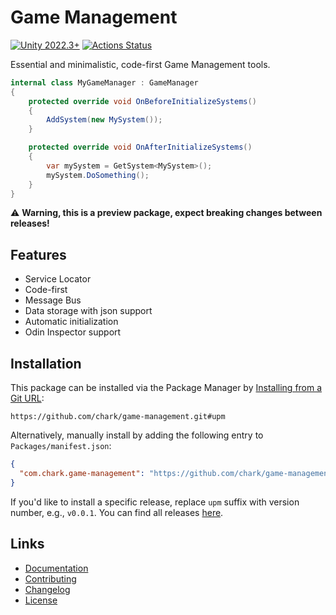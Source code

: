 # Game Management

[![Unity 2022.3+](https://img.shields.io/badge/unity-2022.3%2B-blue.svg)](https://unity3d.com/get-unity/download)
[![Actions Status](https://github.com/chark/game-management/workflows/CI/badge.svg)](https://github.com/chark/game-management/actions)

Essential and minimalistic, code-first Game Management tools.

```csharp
internal class MyGameManager : GameManager
{
    protected override void OnBeforeInitializeSystems()
    {
        AddSystem(new MySystem());
    }

    protected override void OnAfterInitializeSystems()
    {
        var mySystem = GetSystem<MySystem>();
        mySystem.DoSomething();
    }
}
```

:warning: **Warning, this is a preview package, expect breaking changes between releases!**

## Features

- Service Locator
- Code-first
- Message Bus
- Data storage with json support
- Automatic initialization
- Odin Inspector support

## Installation

This package can be installed via the Package Manager by [Installing from a Git URL](https://docs.unity3d.com/Manual/upm-ui-giturl.html):

```text
https://github.com/chark/game-management.git#upm
```

Alternatively, manually install by adding the following entry to `Packages/manifest.json`:
```json
{
  "com.chark.game-management": "https://github.com/chark/game-management.git#upm"
}
```

If you'd like to install a specific release, replace `upm` suffix with version number, e.g., `v0.0.1`. You can find all releases [here](https://github.com/chark/game-management/releases).

## Links

- [Documentation](../Packages/com.chark.game-management/Documentation~/README.md)
- [Contributing](CONTRIBUTING.md)
- [Changelog](../Packages/com.chark.game-management/CHANGELOG.md)
- [License](../Packages/com.chark.game-management/LICENSE.md)

